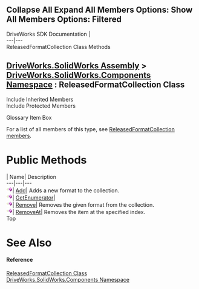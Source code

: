        

 Collapse All Expand All  Members Options: Show All  Members Options: Filtered   
---  
DriveWorks SDK Documentation  |   
---|---  
ReleasedFormatCollection Class Methods   
  
[DriveWorks.SolidWorks Assembly](topic13342.md) > [DriveWorks.SolidWorks.Components Namespace](topic13925.md) : ReleasedFormatCollection Class  
---  
  
Include Inherited Members    
Include Protected Members    


Glossary Item Box

For a list of all members of this type, see [ReleasedFormatCollection members](topic14935.md).

# Public Methods

| Name| Description  
---|---|---  
![Public Method](dotnetimages/publicMethod.gif)| [Add](topic14940.md)| Adds a new format to the collection.   
![Public Method](dotnetimages/publicMethod.gif)| [GetEnumerator](topic14941.md)|   
![Public Method](dotnetimages/publicMethod.gif)| [Remove](topic14942.md)| Removes the given format from the collection.   
![Public Method](dotnetimages/publicMethod.gif)| [RemoveAt](topic14943.md)| Removes the item at the specified index.   
Top

# See Also

#### Reference

[ReleasedFormatCollection Class](topic14934.md)   
[DriveWorks.SolidWorks.Components Namespace](topic13925.md)



